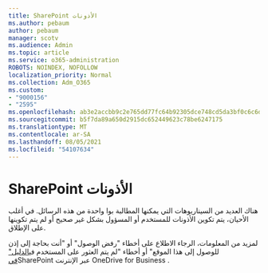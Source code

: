 ```yaml
---
title: SharePoint الأذونات
ms.author: pebaum
author: pebaum
manager: scotv
ms.audience: Admin
ms.topic: article
ms.service: o365-administration
ROBOTS: NOINDEX, NOFOLLOW
localization_priority: Normal
ms.collection: Adm_O365
ms.custom:
- "9000156"
- "2595"
ms.openlocfilehash: ab3e2accbb9c2e765dd77fc64b92305dce748cd5da3bf0c6c6dd8414737c709f
ms.sourcegitcommit: b5f7da89a650d2915dc652449623c78be6247175
ms.translationtype: MT
ms.contentlocale: ar-SA
ms.lasthandoff: 08/05/2021
ms.locfileid: "54107634"
---
```

# <a name="sharepoint-permissions-errors"></a>SharePoint الأذونات

هناك العديد من السيناريوهات التي يمكنها المطالبة بوا واحدة من هذه الرسائل. في أغلب الأحيان، يتم تكوين الأذونات للمستخدم أو المسؤول بشكل غير صحيح أو لم يتم تكوينها على الإطلاق. 

لمزيد من المعلومات، الرجاء الاطلاع على أخطاء "رفض الوصول" أو "أنت بحاجة إلى إذن للوصول إلى هذا الموقع" أو أخطاء "لم يتم العثور على المستخدم في[الدليل" في](https://docs.microsoft.com/sharepoint/support/administration/access-denied-or-need-permission-error-sharepoint-online-or-onedrive-for-business)SharePoint عبر الإنترنت OneDrive for Business .
